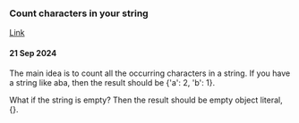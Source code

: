 ### Count characters in your string
[Link](https://www.codewars.com/kata/52efefcbcdf57161d4000091/train/javascript)

#### 21 Sep 2024

The main idea is to count all the occurring characters in a string. If you have a string like aba, then the result should be {'a': 2, 'b': 1}.

What if the string is empty? Then the result should be empty object literal, {}.